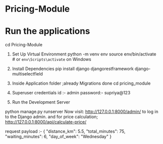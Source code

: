 # Pricing-Module

# Run the applications
cd Pricing-Module

1. Set Up Virtual Environment
python -m venv env
source env/bin/activate  # or `env\Scripts\activate` on Windows

3. Install Dependencies
pip install django djangorestframework django-multiselectfield

4.  Inside Application folder ;already  Migrations done
cd pricing_module

5. Superuser credentials
  id :- admin
  password:- supriya@123

6. Run the Development Server

python manage.py runserver
Now visit: http://127.0.0.1:8000/admin/ to log in to the Django admin.
and for price calculation; http://127.0.0.1:8000/api/calculate-price/ 


request payload :-
{
  "distance_km": 5.5,
  "total_minutes": 75,
  "waiting_minutes": 6,
  "day_of_week": "Wednesday"
}


